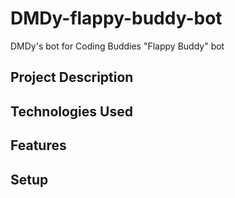 # DMDy-flappy-buddy-bot
DMDy's bot for Coding Buddies "Flappy Buddy" bot

## Project Description

## Technologies Used

## Features

## Setup


